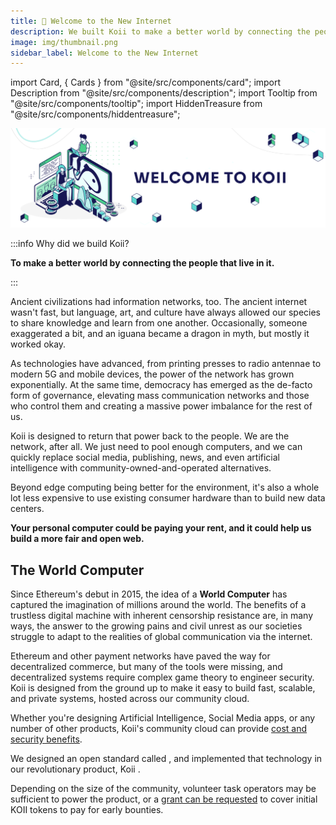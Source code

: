 ```yaml
---
title: 🎏 Welcome to the New Internet
description: We built Koii to make a better world by connecting the people that live in it.
image: img/thumbnail.png
sidebar_label: Welcome to the New Internet
---
```

import Card, { Cards } from "@site/src/components/card";
import Description from "@site/src/components/description";
import Tooltip from "@site/src/components/tooltip";
import HiddenTreasure from "@site/src/components/hiddentreasure";

![banner](<./img/Welcome to Koii-X.svg>)

:::info Why did we build Koii?

**To make a better world by connecting the people that live in it.**

:::

Ancient civilizations had information networks, too. The ancient internet wasn't fast, but language, art, and culture have always allowed our species to share knowledge and learn from one another. Occasionally, someone exaggerated a bit, and an iguana became a dragon in myth, but mostly it worked okay.

As technologies have advanced, from printing presses to radio antennae to modern 5G and mobile devices, the power of the network has grown exponentially. At the same time, democracy has emerged as the de-facto form of governance, elevating mass communication networks and those who control them and creating a massive power imbalance for the rest of us.

Koii is designed to return that power back to the people. We are the network, after all. We just need to pool enough computers, and we can quickly replace social media, publishing, news, and even artificial intelligence with community-owned-and-operated alternatives.

Beyond edge computing being better for the environment, it's also a whole lot less expensive to use existing consumer hardware than to build new data centers.

**Your personal computer could be paying your rent, and it could help us build a more fair and open web.**

## The World Computer

Since Ethereum's debut in 2015, the idea of a **World Computer** has captured the imagination of millions around the world. The benefits of a trustless digital machine with inherent censorship resistance are, in many ways, the answer to the growing pains and civil unrest as our societies struggle to adapt to the realities of global communication via the internet.

Ethereum and other payment networks have paved the way for decentralized commerce, but many of the tools were missing, and decentralized systems require complex game theory to engineer security. Koii is designed from the ground up to make it easy to build fast, scalable, and private systems, hosted across our community cloud.

<Description text="Building your next project on Koii might be cheaper, but it will also be more secure, and our community would love to help." />

Whether you're designing Artificial Intelligence, Social Media apps, or any number of other products, Koii's community cloud can provide [cost and security benefits](/develop/koii-task-101/what-are-tasks/nodes-vs-servers).

We designed an open standard called <Tooltip text="Gradual Consensus"/>, and implemented that technology in our revolutionary product, Koii <Tooltip text="Tasks"/>.

Depending on the size of the community, volunteer task operators may be sufficient to power the product, or a [grant can be requested](https://share.hsforms.com/16Xmwya9wQcClwavDXdtlJQc20dg) to cover initial KOII tokens to pay for early bounties.&#x20;

<HiddenTreasure />

<Cards>

<Card
    title="<p>🛠️ <strong>Tools</strong></p>"
    description=" <p>Building something great is a waste of time if no one can use it. That's why we've built industry-leading tools to secure your assets, trade your personal computing power, and onboard your community.</p>"
    link="tools"
    linkText="Try out the Koii Tools"
    svgName="tools"
    cardPerRow="2"
  />
<Card
    title="<p>💡 <strong>Philosophy of Decentralization</strong></p>"
    description=" <p>For too long, power has been concentrated on just a small part of the world's population. The internet has the power to fix this, but not the way it's been built so far.</p>"
    link="philosophy"
    linkText="Learn more about why Koii was built"
    svgName="philosophy"
    cardPerRow="2"
  />
</Cards>
